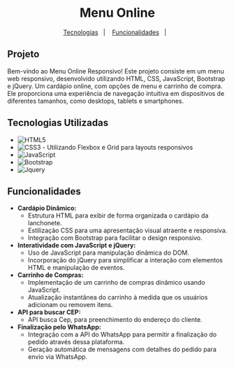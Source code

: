 
<h1 align="center"> Menu Online </h1>


<p align="center">
  <a href="#-tecnologias utilizadas">Tecnologias</a>&nbsp;&nbsp;&nbsp;|&nbsp;&nbsp;&nbsp;
  <a href="#-funcionalidades">Funcionalidades</a>&nbsp;&nbsp;&nbsp;|&nbsp;&nbsp;&nbsp;
</p>


## Projeto

Bem-vindo ao Menu Online Responsivo! Este projeto consiste em um menu web responsivo, desenvolvido utilizando HTML, CSS, JavaScript, Bootstrap e jQuery. Um cardápio online, com opções de menu e carrinho de compra. Ele proporciona uma experiência de navegação intuitiva em dispositivos de diferentes tamanhos, como desktops, tablets e smartphones.


## Tecnologias Utilizadas

- ![HTML5](https://img.shields.io/badge/-HTML5-232323?style=flat&labelColor=E34F26&logo=html5&logoColor=ffffff)
- ![CSS3](https://img.shields.io/badge/-CSS3-232323?style=flat&labelColor=1572B6&logo=css3&logoColor=ffffff) - Utilizando Flexbox e Grid para layouts responsivos
- ![JavaScript](https://img.shields.io/badge/-JavaScript-232323?style=flat&labelColor=000000&logo=javascript&logoColor=F7DF1E)
- ![Bootstrap](https://img.shields.io/badge/-Bootstrap-232323?style=flat&labelColor=7952B3&logo=bootstrap&logoColor=ffffff)
- ![Jquery](https://img.shields.io/badge/-Jquery-232323?style=flat&labelColor=7952B3&logo=jquery&logoColor=ffffff)

## Funcionalidades

- **Cardápio Dinâmico:** 
    - Estrutura HTML para exibir de forma organizada o cardápio da lanchonete.
    - Estilização CSS para uma apresentação visual atraente e responsiva.
    - Integração com Bootstrap para facilitar o design responsivo.
- **Interatividade com JavaScript e jQuery:** 
    - Uso de JavaScript para manipulação dinâmica do DOM.
    - Incorporação do jQuery para simplificar a interação com elementos HTML e manipulação de eventos.
- **Carrinho de Compras:** 
    - Implementação de um carrinho de compras dinâmico usando JavaScript.
    - Atualização instantânea do carrinho à medida que os usuários adicionam ou removem itens.
- **API para buscar CEP:** 
    - API busca Cep, para preenchimento do endereço do cliente.
- **Finalização pelo WhatsApp:** 
    - Integração com a API do WhatsApp para permitir a finalização do pedido através dessa plataforma.
    - Geração automática de mensagens com detalhes do pedido para envio via WhatsApp.



